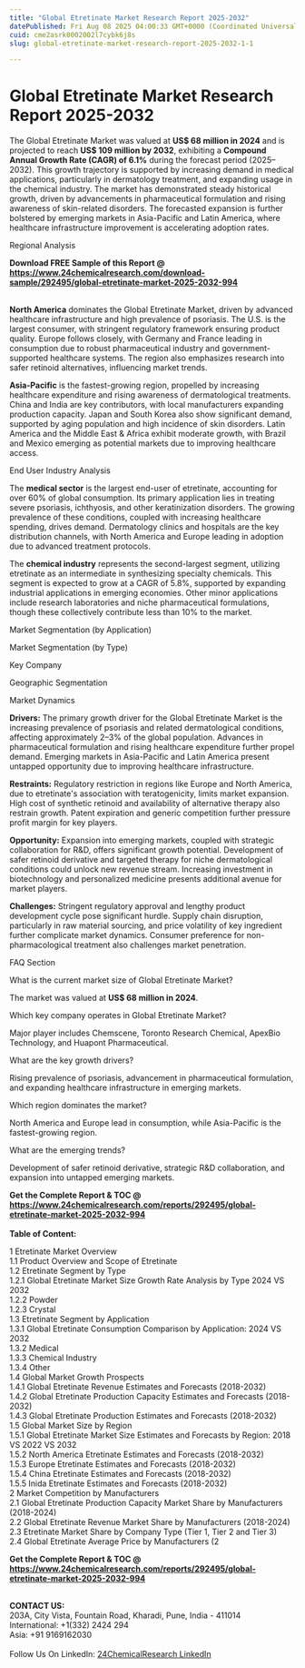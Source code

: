 ```yaml
---
title: "Global Etretinate Market Research Report 2025-2032"
datePublished: Fri Aug 08 2025 04:00:33 GMT+0000 (Coordinated Universal Time)
cuid: cme2asrk0002002l7cybk6j8s
slug: global-etretinate-market-research-report-2025-2032-1-1

---
```


# Global Etretinate Market Research Report 2025-2032

<p>The Global Etretinate Market was valued at <strong>US$ 68 million in 2024</strong> and is projected to reach <strong>US$ 109 million by 2032</strong>, exhibiting a <strong>Compound Annual Growth Rate (CAGR) of 6.1%</strong> during the forecast period (2025–2032). This growth trajectory is supported by increasing demand in medical applications, particularly in dermatology treatment, and expanding usage in the chemical industry. The market has demonstrated steady historical growth, driven by advancements in pharmaceutical formulation and rising awareness of skin-related disorders. The forecasted expansion is further bolstered by emerging markets in Asia-Pacific and Latin America, where healthcare infrastructure improvement is accelerating adoption rates.</p><p>
Regional Analysis</p><p>
</p><div><b>Download FREE Sample of this Report @ 
            <a href="https://www.24chemicalresearch.com/download-sample/292495/global-etretinate-market-2025-2032-994">
            https://www.24chemicalresearch.com/download-sample/292495/global-etretinate-market-2025-2032-994</a></b></div><br><p><strong>North America</strong> dominates the Global Etretinate Market, driven by advanced healthcare infrastructure and high prevalence of psoriasis. The U.S. is the largest consumer, with stringent regulatory framework ensuring product quality. Europe follows closely, with Germany and France leading in consumption due to robust pharmaceutical industry and government-supported healthcare systems. The region also emphasizes research into safer retinoid alternatives, influencing market trends.</p><p>
</p><p><strong>Asia-Pacific</strong> is the fastest-growing region, propelled by increasing healthcare expenditure and rising awareness of dermatological treatments. China and India are key contributors, with local manufacturers expanding production capacity. Japan and South Korea also show significant demand, supported by aging population and high incidence of skin disorders. Latin America and the Middle East &amp; Africa exhibit moderate growth, with Brazil and Mexico emerging as potential markets due to improving healthcare access.</p><p>
End User Industry Analysis</p><p>
</p><p>The <strong>medical sector</strong> is the largest end-user of etretinate, accounting for over 60% of global consumption. Its primary application lies in treating severe psoriasis, ichthyosis, and other keratinization disorders. The growing prevalence of these conditions, coupled with increasing healthcare spending, drives demand. Dermatology clinics and hospitals are the key distribution channels, with North America and Europe leading in adoption due to advanced treatment protocols.</p><p>
</p><p>The <strong>chemical industry</strong> represents the second-largest segment, utilizing etretinate as an intermediate in synthesizing specialty chemicals. This segment is expected to grow at a CAGR of 5.8%, supported by expanding industrial applications in emerging economies. Other minor applications include research laboratories and niche pharmaceutical formulations, though these collectively contribute less than 10% to the market.</p><p>
Market Segmentation (by Application)</p><p>
</p><p>
Market Segmentation (by Type)</p><p>
</p><p>
Key Company</p><p>
</p><p>
Geographic Segmentation</p><p>
</p><p>
Market Dynamics</p><p>
</p><p><strong>Drivers:</strong> The primary growth driver for the Global Etretinate Market is the increasing prevalence of psoriasis and related dermatological conditions, affecting approximately 2–3% of the global population. Advances in pharmaceutical formulation and rising healthcare expenditure further propel demand. Emerging markets in Asia-Pacific and Latin America present untapped opportunity due to improving healthcare infrastructure.</p><p>
</p><p><strong>Restraints:</strong> Regulatory restriction in regions like Europe and North America, due to etretinate's association with teratogenicity, limits market expansion. High cost of synthetic retinoid and availability of alternative therapy also restrain growth. Patent expiration and generic competition further pressure profit margin for key players.</p><p>
</p><p><strong>Opportunity:</strong> Expansion into emerging markets, coupled with strategic collaboration for R&amp;D, offers significant growth potential. Development of safer retinoid derivative and targeted therapy for niche dermatological conditions could unlock new revenue stream. Increasing investment in biotechnology and personalized medicine presents additional avenue for market players.</p><p>
</p><p><strong>Challenges:</strong> Stringent regulatory approval and lengthy product development cycle pose significant hurdle. Supply chain disruption, particularly in raw material sourcing, and price volatility of key ingredient further complicate market dynamics. Consumer preference for non-pharmacological treatment also challenges market penetration.</p><p>
FAQ Section</p><p>
What is the current market size of Global Etretinate Market?</p><p>
</p><p>The market was valued at <strong>US$ 68 million in 2024</strong>.</p><p>
Which key company operates in Global Etretinate Market?</p><p>
</p><p>Major player includes Chemscene, Toronto Research Chemical, ApexBio Technology, and Huapont Pharmaceutical.</p><p>
What are the key growth drivers?</p><p>
</p><p>Rising prevalence of psoriasis, advancement in pharmaceutical formulation, and expanding healthcare infrastructure in emerging markets.</p><p>
Which region dominates the market?</p><p>
</p><p>North America and Europe lead in consumption, while Asia-Pacific is the fastest-growing region.</p><p>
What are the emerging trends?</p><p>
</p><p>Development of safer retinoid derivative, strategic R&amp;D collaboration, and expansion into untapped emerging markets.</p>

<div><b>Get the Complete Report & TOC @ 
            <a href="https://www.24chemicalresearch.com/reports/292495/global-etretinate-market-2025-2032-994">
            https://www.24chemicalresearch.com/reports/292495/global-etretinate-market-2025-2032-994</a></b></div><br>
            <b>Table of Content:</b><p>1 Etretinate Market Overview<br />
    1.1 Product Overview and Scope of Etretinate<br />
    1.2 Etretinate Segment by Type<br />
        1.2.1 Global Etretinate Market Size Growth Rate Analysis by Type 2024 VS 2032<br />
        1.2.2 Powder<br />
        1.2.3 Crystal<br />
    1.3 Etretinate Segment by Application<br />
        1.3.1 Global Etretinate Consumption Comparison by Application: 2024 VS 2032<br />
        1.3.2 Medical<br />
        1.3.3 Chemical Industry<br />
        1.3.4 Other<br />
    1.4 Global Market Growth Prospects<br />
        1.4.1 Global Etretinate Revenue Estimates and Forecasts (2018-2032)<br />
        1.4.2 Global Etretinate Production Capacity Estimates and Forecasts (2018-2032)<br />
        1.4.3 Global Etretinate Production Estimates and Forecasts (2018-2032)<br />
    1.5 Global Market Size by Region<br />
        1.5.1 Global Etretinate Market Size Estimates and Forecasts by Region: 2018 VS 2022 VS 2032<br />
        1.5.2 North America Etretinate Estimates and Forecasts (2018-2032)<br />
        1.5.3 Europe Etretinate Estimates and Forecasts (2018-2032)<br />
        1.5.4 China Etretinate Estimates and Forecasts (2018-2032)<br />
        1.5.5 Inida Etretinate Estimates and Forecasts (2018-2032)<br />
2 Market Competition by Manufacturers<br />
    2.1 Global Etretinate Production Capacity Market Share by Manufacturers (2018-2024)<br />
    2.2 Global Etretinate Revenue Market Share by Manufacturers (2018-2024)<br />
    2.3 Etretinate Market Share by Company Type (Tier 1, Tier 2 and Tier 3)<br />
    2.4 Global Etretinate Average Price by Manufacturers (2</p>

<div><b>Get the Complete Report & TOC @ 
            <a href="https://www.24chemicalresearch.com/reports/292495/global-etretinate-market-2025-2032-994">
            https://www.24chemicalresearch.com/reports/292495/global-etretinate-market-2025-2032-994</a></b></div><br>

<b>CONTACT US:</b><br>
            203A, City Vista, Fountain Road, Kharadi, Pune, India - 411014<br>
            International: +1(332) 2424 294<br>
            Asia: +91 9169162030 <br><br>
            Follow Us On LinkedIn: <a href="https://www.linkedin.com/company/24chemicalresearch/">24ChemicalResearch LinkedIn</a>